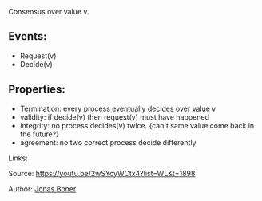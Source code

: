 Consensus over value v.
## Events:
- Request(v)
- Decide(v)
  
## Properties:
- Termination: every process eventually decides over value v
- validity: if decide(v) then request(v) must have happened
- integrity: no process decides(v) twice. {can't same value come back in the future?}
- agreement: no two correct process decide differently

Links:


Source:
https://youtu.be/2wSYcyWCtx4?list=WL&t=1898

Author:
[Jonas Boner](../authors/jonas_boner.md)